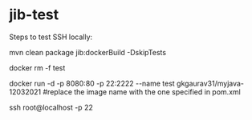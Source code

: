 # jib-test

Steps to test SSH locally:

mvn clean package jib:dockerBuild -DskipTests

docker rm -f test

docker run -d -p 8080:80 -p 22:2222 --name test gkgaurav31/myjava-12032021
#replace the image name with the one specified in pom.xml

ssh root@localhost -p 22
